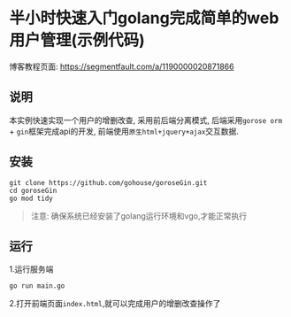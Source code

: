 # 半小时快速入门golang完成简单的web用户管理(示例代码)
博客教程页面: https://segmentfault.com/a/1190000020871866

## 说明
本实例快速实现一个用户的增删改查, 采用前后端分离模式, 后端采用`gorose orm` + `gin`框架完成api的开发, 前端使用`原生html+jquery+ajax`交互数据. 

## 安装
```shell script
git clone https://github.com/gohouse/goroseGin.git
cd goroseGin
go mod tidy
```
> 注意: 确保系统已经安装了golang运行环境和vgo,才能正常执行

## 运行
1.运行服务端
```shell script
go run main.go
```

2.打开前端页面`index.html`,就可以完成用户的增删改查操作了